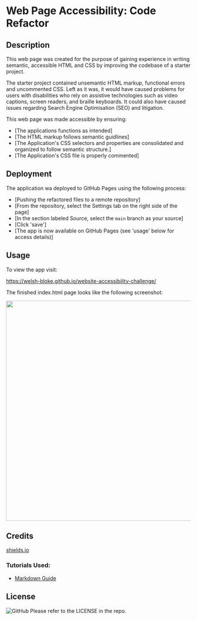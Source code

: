 # Web Page Accessibility: Code Refactor

## Description

This web page was created for the purpose of gaining experience in writing semantic, accessible HTML and CSS by improving the codebase of a starter project.

The starter project contained unsemantic HTML markup, functional errors and uncommented CSS. Left as it was, it would have caused problems for users with disabilities who rely on assistive technologies such as video captions, screen readers, and braille keyboards. It could also have caused issues regarding Search Engine Optimisation (SEO) and litigation.

This web page was made accessible by ensuring:

- [The applications functions as intended]
- [The HTML markup follows semantic guidlines]
- [The Application's CSS selectors and properties are consolidated and organized to follow semantic structure.]
- [The Application's CSS file is properly commented]

## Deployment

The application wa deployed to GitHub Pages using the following process:

- [Pushing the refactored files to a remote repository]
- [From the repository, select the Settings tab on the right side of the page]
- [In the section labeled Source, select the `main` branch as your source]
- [Click 'save']
- [The app is now available on GitHub Pages (see 'usage' below for access details)]

## Usage

To view the app visit:

https://welsh-bloke.github.io/website-accessibility-challenge/

The finished index.html page looks like the following screenshot:

<img src="./assets/images/screencapture.png" width="600">

## Credits

[shields.io](https://shields.io/)

### Tutorials Used:

- [Markdown Guide](https://www.markdownguide.org/)

## License

![GitHub](https://img.shields.io/github/license/welsh-bloke/prework-study-guide?logo=GitHub&style=flat-square)
Please refer to the LICENSE in the repo.
